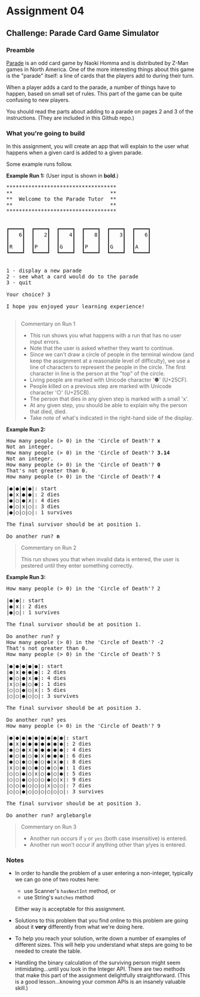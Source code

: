 # Assignment 04

## Challenge: Parade Card Game Simulator

### Preamble

[Parade](https://www.zmangames.com/en/products/parade/) is an odd card game by Naoki Homma and is distributed by Z-Man games in North America. One of the more interesting things about this game is the "parade" itself: a line of cards that the players add to during their turn.

When a player adds a card to the parade, a number of things have to happen, based on small set of rules. This part of the game can be quite confusing to new players.

You should read the parts about adding to a parade on pages 2 and 3 of the instructions. (They are included in this Github repo.)

### What you're going to build

In this assignment, you will create an app that will explain to the user what happens when a given card is added to a given parade.

Some example runs follow.

**Example Run 1:**
(User input is shown in **bold**.)

<pre>
***********************************
**                               **
**  Welcome to the Parade Tutor  **
**                               **
***********************************


┏━━━━┓  ┏━━━━┓  ┏━━━━┓  ┏━━━━┓  ┏━━━━┓  ┏━━━━┓
┃   6┃  ┃   2┃  ┃   4┃  ┃   8┃  ┃   3┃  ┃   6┃
┃    ┃  ┃    ┃  ┃    ┃  ┃    ┃  ┃    ┃  ┃    ┃
┃R   ┃  ┃P   ┃  ┃G   ┃  ┃P   ┃  ┃G   ┃  ┃A   ┃
┗━━━━┛  ┗━━━━┛  ┗━━━━┛  ┗━━━━┛  ┗━━━━┛  ┗━━━━┛


1 - display a new parade
2 - see what a card would do to the parade
3 - quit

Your choice? 3

I hope you enjoyed your learning experience!

</pre>

> Commentary on Run 1
>
> - This run shows you what happens with a run that has no user input errors.
> - Note that the user is asked whether they want to continue.
> - Since we can't draw a circle of people in the terminal window (and keep the assignment at a reasonable level of difficulty), we use a line of characters to represent the people in the circle. The first character in line is the person at the "top" of the circle.
> - Living people are marked with Unicode character '●' (U+25CF).
> - People killed on a previous step are marked with Unicode character '○' (U+25CB).
> - The person that dies in any given step is marked with a small 'x'.
> - At any given step, you should be able to explain why the person that died, died.
> - Take note of what's indicated in the right-hand side of the display.

**Example Run 2:**

<pre>
How many people (> 0) in the 'Circle of Death'? <b>x</b>
Not an integer.
How many people (> 0) in the 'Circle of Death'? <b>3.14</b>
Not an integer.
How many people (> 0) in the 'Circle of Death'? <b>0</b>
That's not greater than 0.
How many people (> 0) in the 'Circle of Death'? <b>4</b>

|●|●|●|●|: start
|●|x|●|●|: 2 dies
|●|○|●|x|: 4 dies
|●|○|x|○|: 3 dies
|●|○|○|○|: 1 survives

The final survivor should be at position 1.

Do another run? <b>n</b>
</pre>

> Commentary on Run 2
>
> This run shows you that when invalid data is entered, the user is pestered until they enter something correctly.

**Example Run 3:**

<pre>
How many people (> 0) in the 'Circle of Death'? 2

|●|●|: start
|●|x|: 2 dies
|●|○|: 1 survives

The final survivor should be at position 1.

Do another run? y
How many people (> 0) in the 'Circle of Death'? -2
That's not greater than 0.
How many people (> 0) in the 'Circle of Death'? 5

|●|●|●|●|●|: start
|●|x|●|●|●|: 2 dies
|●|○|●|x|●|: 4 dies
|x|○|●|○|●|: 1 dies
|○|○|●|○|x|: 5 dies
|○|○|●|○|○|: 3 survives

The final survivor should be at position 3.

Do another run? yes
How many people (> 0) in the 'Circle of Death'? 9

|●|●|●|●|●|●|●|●|●|: start
|●|x|●|●|●|●|●|●|●|: 2 dies
|●|○|●|x|●|●|●|●|●|: 4 dies
|●|○|●|○|●|x|●|●|●|: 6 dies
|●|○|●|○|●|○|●|x|●|: 8 dies
|x|○|●|○|●|○|●|○|●|: 1 dies
|○|○|●|○|x|○|●|○|●|: 5 dies
|○|○|●|○|○|○|●|○|x|: 9 dies
|○|○|●|○|○|○|x|○|○|: 7 dies
|○|○|●|○|○|○|○|○|○|: 3 survives

The final survivor should be at position 3.

Do another run? arglebargle
</pre>

> Commentary on Run 3
>
> - Another run occurs if `y` or `yes` (both case insensitive) is entered.
> - Another run won't occur if anything other than y/yes is entered.

### Notes

- In order to handle the problem of a user entering a non-integer, typically we can go one of two routes here:

  - use Scanner's `hasNextInt` method, or
  - use String's `matches` method

  Either way is acceptable for this assignment.

- Solutions to this problem that you find online to this problem are going about it **very** differently from what we're doing here.
- To help you reach your solution, write down a number of examples of different sizes. This will help you understand what steps are going to be needed to create the table.
- Handling the binary calculation of the surviving person might seem intimidating...until you look in the Integer API. There are two methods that make this part of the assignment delightfully straightforward. (This is a good lesson...knowing your common APIs is an insanely valuable skill.)
